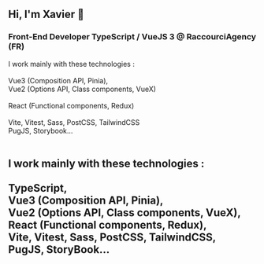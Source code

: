 
## Hi, I'm Xavier :wave:

### Front-End Developer TypeScript / VueJS 3 @ RaccourciAgency (FR)

I work mainly with these technologies : <br>
<br>
Vue3 (Composition API, Pinia),<br>
Vue2 (Options API, Class components, VueX)<br>
<br>
React (Functional components, Redux)<br>
<br>
Vite, Vitest, Sass, PostCSS, TailwindCSS<br>
PugJS, Storybook...<br>
<br>



I work mainly with these technologies : <br>
<br>
TypeScript, <br>
Vue3 (Composition API, Pinia), <br>
Vue2 (Options API, Class components, VueX), <br>
React (Functional components, Redux), <br>
Vite, Vitest, Sass, PostCSS, TailwindCSS, <br>
PugJS, StoryBook... <br>
<br>
 </font>
----
